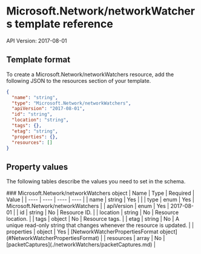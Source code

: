 # Microsoft.Network/networkWatchers template reference
API Version: 2017-08-01
## Template format

To create a Microsoft.Network/networkWatchers resource, add the following JSON to the resources section of your template.

```json
{
  "name": "string",
  "type": "Microsoft.Network/networkWatchers",
  "apiVersion": "2017-08-01",
  "id": "string",
  "location": "string",
  "tags": {},
  "etag": "string",
  "properties": {},
  "resources": []
}
```
## Property values

The following tables describe the values you need to set in the schema.

<a id="Microsoft.Network/networkWatchers" />
### Microsoft.Network/networkWatchers object
|  Name | Type | Required | Value |
|  ---- | ---- | ---- | ---- |
|  name | string | Yes |  |
|  type | enum | Yes | Microsoft.Network/networkWatchers |
|  apiVersion | enum | Yes | 2017-08-01 |
|  id | string | No | Resource ID. |
|  location | string | No | Resource location. |
|  tags | object | No | Resource tags. |
|  etag | string | No | A unique read-only string that changes whenever the resource is updated. |
|  properties | object | Yes | [NetworkWatcherPropertiesFormat object](#NetworkWatcherPropertiesFormat) |
|  resources | array | No | [packetCaptures](./networkWatchers/packetCaptures.md) |

